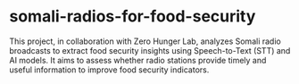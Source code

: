 # somali-radios-for-food-security
This project, in collaboration with Zero Hunger Lab, analyzes Somali radio broadcasts to extract food security insights using Speech-to-Text (STT) and AI models. It aims to assess whether radio stations provide timely and useful information to improve food security indicators.
